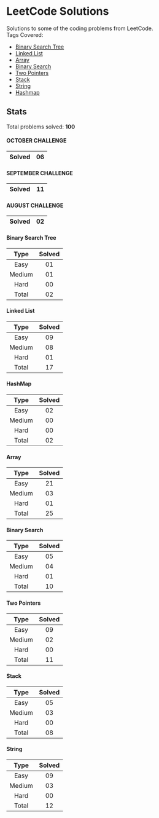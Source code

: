 # LeetCode Solutions
Solutions to some of the coding problems from LeetCode. <br>
Tags Covered:
* <a href="https://leetcode.com/problemset/all/?topicSlugs=binary-search-tree">Binary Search Tree</a>
* <a href="https://leetcode.com/problemset/all/?topicSlugs=linked-list">Linked List</a>
* <a href="https://leetcode.com/problemset/all/?topicSlugs=array">Array</a>
* <a href="https://leetcode.com/problemset/all/?topicSlugs=binary-search">Binary Search</a>
* <a href="https://leetcode.com/problemset/all/?topicSlugs=two-pointers">Two Pointers</a>
* <a href="https://leetcode.com/problemset/all/?topicSlugs=stack">Stack</a>
* <a href="https://leetcode.com/problemset/all/?topicSlugs=string">String</a>
* <a href="https://leetcode.com/problemset/all/?topicSlugs=hash">Hashmap</a>

## Stats

Total problems solved: **100**

#### OCTOBER CHALLENGE
| Solved | 06      |
|:------:|:-------:|

#### SEPTEMBER CHALLENGE
| Solved | 11      |
|:------:|:-------:|

#### AUGUST CHALLENGE
| Solved | 02      |
|:------:|:-------:|

#### Binary Search Tree
| Type   | Solved  |
|:------:|:-------:|
| Easy   | 01      |
| Medium | 01      |
| Hard   | 00      |
| Total  | 02      |

#### Linked List
| Type   | Solved  |
|:------:|:-------:|
| Easy   | 09      |
| Medium | 08      |
| Hard   | 01      |
| Total  | 17      |

#### HashMap
| Type   | Solved  |
|:------:|:-------:|
| Easy   | 02      |
| Medium | 00      |
| Hard   | 00      |
| Total  | 02      |

#### Array
| Type   | Solved  |
|:------:|:-------:|
| Easy   | 21      |
| Medium | 03      |
| Hard   | 01      |
| Total  | 25      |

#### Binary Search
| Type   | Solved  |
|:------:|:-------:|
| Easy   | 05      |
| Medium | 04      |
| Hard   | 01      |
| Total  | 10      |

#### Two Pointers
| Type   | Solved  |
|:------:|:-------:|
| Easy   | 09      |
| Medium | 02      |
| Hard   | 00      |
| Total  | 11      |

#### Stack
| Type   | Solved  |
|:------:|:-------:|
| Easy   | 05      |
| Medium | 03      |
| Hard   | 00      |
| Total  | 08      |

#### String
| Type   | Solved  |
|:------:|:-------:|
| Easy   | 09      |
| Medium | 03      |
| Hard   | 00      |
| Total  | 12      |

